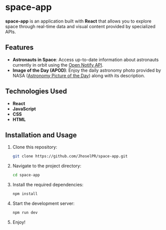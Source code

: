 # space-app

**space-app** is an application built with **React** that allows you to explore space through real-time data and visual content provided by specialized APIs.

## Features

- **Astronauts in Space**: Access up-to-date information about astronauts currently in orbit using the [Open Notify API](http://open-notify.org/).
- **Image of the Day (APOD)**: Enjoy the daily astronomy photo provided by NASA ([Astronomy Picture of the Day](https://apod.nasa.gov/apod/astropix.html)) along with its description.

## Technologies Used

- **React**
- **JavaScript**
- **CSS**
- **HTML**

## Installation and Usage

1. Clone this repository:
   ```bash
   git clone https://github.com/JhoselPR/space-app.git
   ```
2. Navigate to the project directory:
   ```bash
   cd space-app
   ```
3. Install the required dependencies:
   ```bash
   npm install
   ```
4. Start the development server:
   ```bash
   npm run dev
   ```
5. Enjoy!
